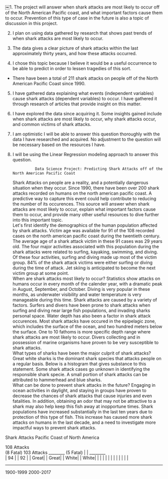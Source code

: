 ￼1.  The project will answer when shark attacks are most likely to occur off of the North American Pacific coast, and what important factors cause them to occur.  Prevention of this type of case in the future is also a topic of discussion in this project.

2.  I plan on using data gathered by research that shows past trends of when shark attacks are most likely to occur.

3.  The data gives a clear picture of shark attacks within the last approximately thirty years, and how these attacks occurred.  

4.  I chose this topic because I believe it would be a useful occurrence to be able to predict in order to lessen tragedies of this sort.

- There have been a total of 211 shark attacks on people off of the North American Pacific Coast since 1990.

5.  I have gathered data explaining what events (independent variables) cause shark attacks (dependent variables) to occur.  I have gathered it through research of articles that provide insight on this matter.

6. I have explored the data since acquiring it.  Some insights gained include when shark attacks are most likely to occur, why shark attacks occur, and common victims of shark attacks.

7.  I am optimistic I will be able to answer this question thoroughly with the data I have researched and acquired.  No adjustment to the question will be necessary based on the resources I have.

8.  I will be using the Linear Regression modeling approach to answer this question.



                  Data Science Project: Predicting Shark Attacks off of the North American Pacific Coast
                  
                                                                                                                                     
    Shark Attacks on people are a reality, and a potentially dangerous situation when they occur.  Since 1990, there have been over 200 shark attacks recorded on humans on the north american pacific coast.  A predictive way to capture this event could help contribute to reducing the number of its occurences.  This source will answer when shark attacks are most likely to occur, explain what important factors cause them to occur, and provide many other useful resources to dive further into this important topic.  
  Let's first identify the demographics of the human population affected by shark attacks.  Victim age was available for 91 of the 108 recorded cases on the north american pacific coast during the twentieth century. The average age of a shark attack victim in these 91 cases was 29 years old.  The four major activities associated with this population during the shark attacks were related to surfing, kayaking, swimming, and diving.  Of these four activities, surfing and diving made up most of the victim group.  84% of the shark attack victims were either surfing or diving during the time of attack.  Jet skiing is anticipated to become the next victim group at some point.  
  When are shark attacks most likely to occur?  Statistics show attacks on humans occur in every month of the calender year, with a dramatic peak in August, September, and October.  Diving is very popular in these months, as underwater visibility and water temperature is very manageable during this time.  Shark attacks are caused by a variety of factors.  Surfers and divers have been prone to shark attacks when surfing and diving near large fish populations, and invading sharks personal space.  Water depth has also been a factor in shark attack occurences.  Most shark attacks have occured in the epipelagic zone, which includes the surface of the ocean, and two hundred meters below the surface.  One to 10 fathoms is more specific depth range where shark attacks are most likely to occur.  Divers collecting and in possession of marine organisms have proven to be very susceptible to shark attacks.  
  What types of sharks have been the major culprit of shark attacks?  Great white sharks is the dominant shark species that attacks people on a regular basis.  Below is a histogram that gives substance to this statement.  Some shark attack cases go unknown in identifying the responsible shark specie.  A small portion of shark attacks can be attributed to hammerhead and blue sharks.  
  What can be done to prevent shark attacks in the future?  Engaging in ocean activities in daylight, and staying in groups have proven to decrease the chances of shark attacks that cause injuries and even fatalities.  In addition, obtaining an odor that may not be attractive to a shark may also help keep this fish away at inopportune times.  Shark populations have increased substantially in the last ten years due to protection of this type of fish.  This increase has caused more shark attacks on humans in the last decade, and a need to investigate more impactful ways to prevent shark attacks.       
  
  
  Shark Attacks
  Pacific Coast of North America
  
  108 Attacks      
   (8 Fatal)        103 Attacks
  ________           (5 Fatal)
  |      |           ________   
  | 94   |           | 92   |
  | Great|           | Great|
  | White|           | White|
  |      |           |      |
  |      |           |      |
  |      |           |      |
  ________           ________
  1900-1999          2000-2017
 
